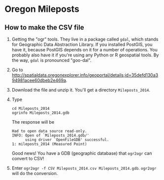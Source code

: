 # Oregon Mileposts

## How to make the CSV file
1. Getting the "ogr" tools. They live in a package called `gdal`, which stands for Geographic Data Abstraction Library. If you installed PostGIS, you have it, because PostGIS depends on it for a number of operations. You probably also have it if you're using any Python or R geospatial tools. By the way, `gdal` is pronounced "goo-dal".
2. Go to <http://spatialdata.oregonexplorer.info/geoportal/details;id=35defd130a394981acee60dbeb2e469a>.
3. Download the file and unzip it. You'll get a directory `Mileposts_2014`.
4. Type

    ```
    cd Mileposts_2014
    ogrinfo Mileposts_2014.gdb
    ```

    The response will be

    ```
    Had to open data source read-only.
    INFO: Open of `Mileposts_2014.gdb/'
          using driver `OpenFileGDB' successful.
    1: mileposts_2014 (Measured Point)

    ```

    Good news! You have a GDB (geographic database) that `ogr2ogr` can convert to CSV!
5. Enter `ogr2ogr -f CSV Mileposts_2014.csv Mileposts_2014.gdb`. `ogr2ogr` will do the conversion.

